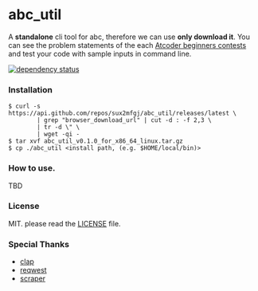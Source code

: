 # abc_util
A **standalone** cli tool for abc, therefore we can use **only download it**.  You can see the problem statements of the each [Atcoder beginners contests](https://atcoder.jp/contests/archive?category=5&keyword=) and test your code with sample inputs in command line.

[![dependency status](https://deps.rs/repo/github/sux2mfgj/abc_util/status.svg)](https://deps.rs/repo/github/sux2mfgj/abc_util)

### Installation
```
$ curl -s https://api.github.com/repos/sux2mfgj/abc_util/releases/latest \
        | grep "browser_download_url" | cut -d : -f 2,3 \
        | tr -d \" \
        | wget -qi -
$ tar xvf abc_util_v0.1.0_for_x86_64_linux.tar.gz
$ cp ./abc_util <install path, (e.g. $HOME/local/bin)>
```

### How to use.
TBD

### License
MIT. please read the [LICENSE](./LICENSE) file.

### Special Thanks
- [clap](https://github.com/clap-rs/clap)
- [reqwest](https://github.com/seanmonstar/reqwest)
- [scraper](https://github.com/programble/scraper)
